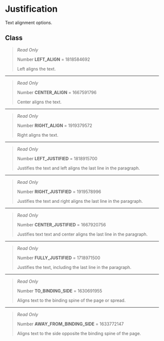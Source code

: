 # Justification
Text alignment options.

## Class
> *Read Only* 
> 
> Number **LEFT_ALIGN** = 1818584692
> 
> Left aligns the text.
*** 
> *Read Only* 
> 
> Number **CENTER_ALIGN** = 1667591796
> 
> Center aligns the text.
*** 
> *Read Only* 
> 
> Number **RIGHT_ALIGN** = 1919379572
> 
> Right aligns the text.
*** 
> *Read Only* 
> 
> Number **LEFT_JUSTIFIED** = 1818915700
> 
> Justifies the text and left aligns the last line in the paragraph.
*** 
> *Read Only* 
> 
> Number **RIGHT_JUSTIFIED** = 1919578996
> 
> Justifies the text and right aligns the last line in the paragraph.
*** 
> *Read Only* 
> 
> Number **CENTER_JUSTIFIED** = 1667920756
> 
> Justifies text text and center aligns the last line in the paragraph.
*** 
> *Read Only* 
> 
> Number **FULLY_JUSTIFIED** = 1718971500
> 
> Justifies the text, including the last line in the paragraph.
*** 
> *Read Only* 
> 
> Number **TO_BINDING_SIDE** = 1630691955
> 
> Aligns text to the binding spine of the page or spread.
*** 
> *Read Only* 
> 
> Number **AWAY_FROM_BINDING_SIDE** = 1633772147
> 
> Aligns text to the side opposite the binding spine of the page.

